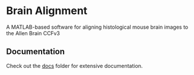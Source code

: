 # Brain Alignment

A MATLAB-based software for aligning histological mouse brain images to the Allen Brain CCFv3

## Documentation

Check out the [docs](/docs/) folder for extensive documentation.
